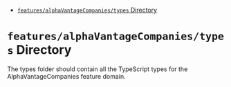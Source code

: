 <!-- START doctoc generated TOC please keep comment here to allow auto update -->
<!-- DON'T EDIT THIS SECTION, INSTEAD RE-RUN doctoc TO UPDATE -->

- [`features/alphaVantageCompanies/types` Directory](#featuresalphavantagecompaniestypes-directory)

<!-- END doctoc generated TOC please keep comment here to allow auto update -->

# `features/alphaVantageCompanies/types` Directory

The types folder should contain all the TypeScript types for the AlphaVantageCompanies feature domain.
